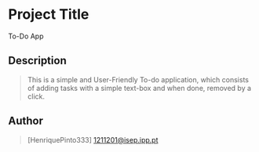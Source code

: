 # Project Title

To-Do App

## Description

> This is a simple and User-Friendly To-do application, which consists of adding tasks with a simple text-box and when done, removed by a click.

## Author

> [HenriquePinto333] 1211201@isep.ipp.pt
